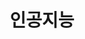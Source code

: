 ---
layout: "writing_by_category"
category: "AI"
permalink: "/writing/category/ai/"
header-img: "assets/owner/hero/archive-bg.jpg"
title: "인공지능"
---